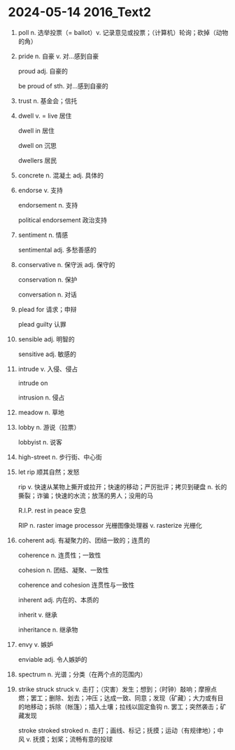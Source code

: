# 2024-05-14 2016_Text2

1. poll n. 选举投票（= ballot）v. 记录意见或投票；（计算机）轮询；砍掉（动物的角）

2. pride n. 自豪 v. 对...感到自豪

   proud adj. 自豪的

   be proud of sth. 对...感到自豪的

3. trust n. 基金会；信托

4. dwell v. = live 居住

   dwell in 居住

   dwell on 沉思

   dwellers 居民

5. concrete n. 混凝土 adj. 具体的

6. endorse v. 支持

   endorsement n. 支持

   political endorsement 政治支持

7. sentiment n. 情感

   sentimental adj. 多愁善感的

8. conservative n. 保守派 adj. 保守的

   conservation n. 保护

   conversation n. 对话

9. plead for 请求；申辩

   plead guilty 认罪

10. sensible adj. 明智的

    sensitive adj. 敏感的

11. intrude v. 入侵、侵占

    intrude on

    intrusion n. 侵占

12. meadow n. 草地

13. lobby n. 游说（拉票）

    lobbyist n. 说客

14. high-street n. 步行街、中心街

15. let rip 顺其自然；发怒

    rip v. 快速从某物上撕开或拉开；快速的移动；严厉批评；拷贝到硬盘 n. 长的撕裂；诈骗；快速的水流；放荡的男人；没用的马

    R.I.P. rest in peace 安息

    RIP n. raster image processor 光栅图像处理器 v. rasterize 光栅化

16. coherent adj. 有凝聚力的、团结一致的；连贯的

    coherence n. 连贯性；一致性

    cohesion n. 团结、凝聚、一致性

    coherence and cohesion 连贯性与一致性

    inherent adj. 内在的、本质的

    inherit v. 继承

    inheritance n. 继承物

17. envy v. 嫉妒

    enviable adj. 令人嫉妒的

18. spectrum n. 光谱；分类（在两个点的范围内）

19. strike struck struck v. 击打；（灾害）发生；想到；（时钟）敲响；摩擦点燃；罢工；删除、划去；冲压；达成一致、同意；发现（矿藏）；大力或有目的地移动；拆除（帐篷）；插入土壤；拉线以固定鱼钩 n. 罢工；突然袭击；矿藏发现

    stroke stroked stroked n. 击打；画线、标记；抚摸；运动（有规律地）；中风 v. 抚摸；划桨；流畅有意的投球
